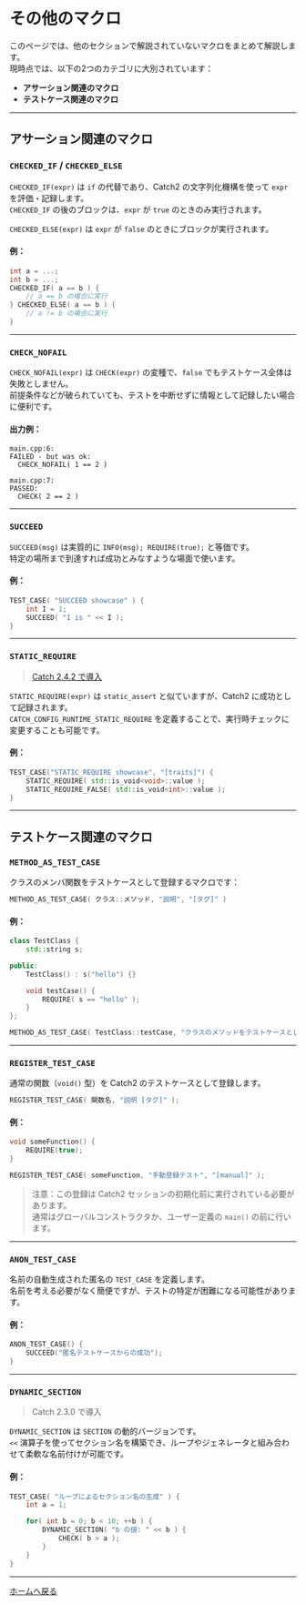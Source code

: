 # その他のマクロ

このページでは、他のセクションで解説されていないマクロをまとめて解説します。  
現時点では、以下の2つのカテゴリに大別されています：

- **アサーション関連のマクロ**
- **テストケース関連のマクロ**

---

## アサーション関連のマクロ

### `CHECKED_IF` / `CHECKED_ELSE`

`CHECKED_IF(expr)` は `if` の代替であり、Catch2 の文字列化機構を使って `expr` を評価・記録します。  
`CHECKED_IF` の後のブロックは、`expr` が `true` のときのみ実行されます。

`CHECKED_ELSE(expr)` は `expr` が `false` のときにブロックが実行されます。

#### 例：
```cpp
int a = ...;
int b = ...;
CHECKED_IF( a == b ) {
    // a == b の場合に実行
} CHECKED_ELSE( a == b ) {
    // a != b の場合に実行
}
```

---

### `CHECK_NOFAIL`

`CHECK_NOFAIL(expr)` は `CHECK(expr)` の変種で、`false` でもテストケース全体は失敗としません。  
前提条件などが破られていても、テストを中断せずに情報として記録したい場合に便利です。

#### 出力例：
```
main.cpp:6:
FAILED - but was ok:
  CHECK_NOFAIL( 1 == 2 )

main.cpp:7:
PASSED:
  CHECK( 2 == 2 )
```

---

### `SUCCEED`

`SUCCEED(msg)` は実質的に `INFO(msg); REQUIRE(true);` と等価です。  
特定の場所まで到達すれば成功とみなすような場面で使います。

#### 例：
```cpp
TEST_CASE( "SUCCEED showcase" ) {
    int I = 1;
    SUCCEED( "I is " << I );
}
```

---

### `STATIC_REQUIRE`

> [Catch 2.4.2 で導入](https://github.com/catchorg/Catch2/issues/1362)

`STATIC_REQUIRE(expr)` は `static_assert` と似ていますが、Catch2 に成功として記録されます。  
`CATCH_CONFIG_RUNTIME_STATIC_REQUIRE` を定義することで、実行時チェックに変更することも可能です。

#### 例：
```cpp
TEST_CASE("STATIC_REQUIRE showcase", "[traits]") {
    STATIC_REQUIRE( std::is_void<void>::value );
    STATIC_REQUIRE_FALSE( std::is_void<int>::value );
}
```

---

## テストケース関連のマクロ

### `METHOD_AS_TEST_CASE`

クラスのメンバ関数をテストケースとして登録するマクロです：

```cpp
METHOD_AS_TEST_CASE( クラス::メソッド, "説明", "[タグ]" )
```

#### 例：
```cpp
class TestClass {
    std::string s;

public:
    TestClass() : s("hello") {}

    void testCase() {
        REQUIRE( s == "hello" );
    }
};

METHOD_AS_TEST_CASE( TestClass::testCase, "クラスのメソッドをテストケースとして使用", "[class]" )
```

---

### `REGISTER_TEST_CASE`

通常の関数（`void()` 型）を Catch2 のテストケースとして登録します。

```cpp
REGISTER_TEST_CASE( 関数名, "説明 [タグ]" );
```

#### 例：
```cpp
void someFunction() {
    REQUIRE(true);
}

REGISTER_TEST_CASE( someFunction, "手動登録テスト", "[manual]" );
```

> 注意：この登録は Catch2 セッションの初期化前に実行されている必要があります。  
> 通常はグローバルコンストラクタか、ユーザー定義の `main()` の前に行います。

---

### `ANON_TEST_CASE`

名前の自動生成された匿名の `TEST_CASE` を定義します。  
名前を考える必要がなく簡便ですが、テストの特定が困難になる可能性があります。

#### 例：
```cpp
ANON_TEST_CASE() {
    SUCCEED("匿名テストケースからの成功");
}
```

---

### `DYNAMIC_SECTION`

> Catch 2.3.0 で導入

`DYNAMIC_SECTION` は `SECTION` の動的バージョンです。  
`<<` 演算子を使ってセクション名を構築でき、ループやジェネレータと組み合わせて柔軟な名前付けが可能です。

#### 例：
```cpp
TEST_CASE( "ループによるセクション名の生成" ) {
    int a = 1;

    for( int b = 0; b < 10; ++b ) {
        DYNAMIC_SECTION( "b の値: " << b ) {
            CHECK( b > a );
        }
    }
}
```

---

[ホームへ戻る](Readme.md)
